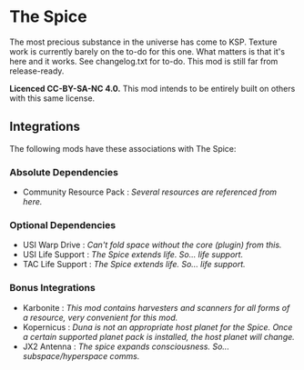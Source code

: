 # The Spice
The most precious substance in the universe has come to KSP. Texture work is currently barely on the to-do for this one. What matters is that it's here and it works. See changelog.txt for to-do. This mod is still far from release-ready.  
  
**Licenced CC-BY-SA-NC 4.0.** This mod intends to be entirely built on others with this same license.

## Integrations
The following mods have these associations with The Spice:

### Absolute Dependencies
* Community Resource Pack : _Several resources are referenced from here._
  
### Optional Dependencies
* USI Warp Drive : _Can't fold space without the core (plugin) from this._
* USI Life Support : _The Spice extends life. So... life support._
* TAC Life Support : _The Spice extends life. So... life support._

### Bonus Integrations
* Karbonite : _This mod contains harvesters and scanners for all forms of a resource, very convenient for this mod._
* Kopernicus : _Duna is not an appropriate host planet for the Spice. Once a certain supported planet pack is installed, the host planet will change._
* JX2 Antenna : _The spice expands consciousness. So... subspace/hyperspace comms._